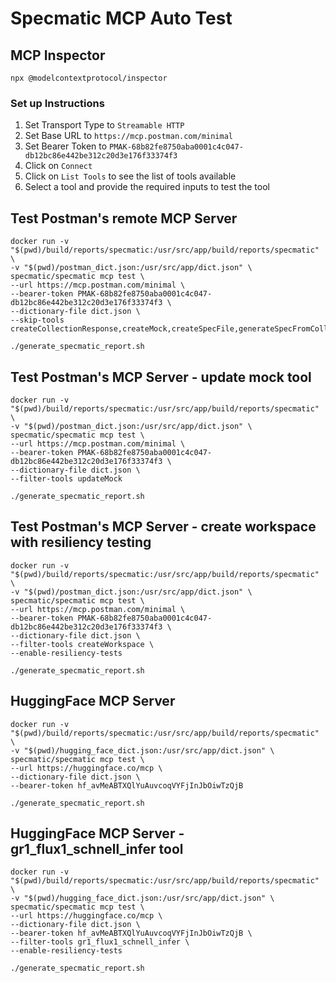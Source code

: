 # Specmatic MCP Auto Test

## MCP Inspector
```shell
npx @modelcontextprotocol/inspector
```
### Set up Instructions
1. Set Transport Type to `Streamable HTTP`
2. Set Base URL to `https://mcp.postman.com/minimal`
3. Set Bearer Token to `PMAK-68b82fe8750aba0001c4c047-db12bc86e442be312c20d3e176f33374f3`
4. Click on `Connect`
5. Click on `List Tools` to see the list of tools available
6. Select a tool and provide the required inputs to test the tool

## Test Postman's remote MCP Server
```shell
docker run -v "$(pwd)/build/reports/specmatic:/usr/src/app/build/reports/specmatic" \
-v "$(pwd)/postman_dict.json:/usr/src/app/dict.json" \
specmatic/specmatic mcp test \
--url https://mcp.postman.com/minimal \
--bearer-token PMAK-68b82fe8750aba0001c4c047-db12bc86e442be312c20d3e176f33374f3 \
--dictionary-file dict.json \
--skip-tools createCollectionResponse,createMock,createSpecFile,generateSpecFromCollection,getTaggedEntities,publishMock,getSpecCollections,getStatusOfAnAsyncApiTask,syncCollectionWithSpec,syncSpecWithCollection

./generate_specmatic_report.sh
```

## Test Postman's MCP Server - update mock tool
```shell
docker run -v "$(pwd)/build/reports/specmatic:/usr/src/app/build/reports/specmatic" \
-v "$(pwd)/postman_dict.json:/usr/src/app/dict.json" \
specmatic/specmatic mcp test \
--url https://mcp.postman.com/minimal \
--bearer-token PMAK-68b82fe8750aba0001c4c047-db12bc86e442be312c20d3e176f33374f3 \
--dictionary-file dict.json \
--filter-tools updateMock

./generate_specmatic_report.sh
```

## Test Postman's MCP Server - create workspace with resiliency testing
```shell
docker run -v "$(pwd)/build/reports/specmatic:/usr/src/app/build/reports/specmatic" \
-v "$(pwd)/postman_dict.json:/usr/src/app/dict.json" \
specmatic/specmatic mcp test \
--url https://mcp.postman.com/minimal \
--bearer-token PMAK-68b82fe8750aba0001c4c047-db12bc86e442be312c20d3e176f33374f3 \
--dictionary-file dict.json \
--filter-tools createWorkspace \
--enable-resiliency-tests

./generate_specmatic_report.sh
```

## HuggingFace MCP Server
```shell
docker run -v "$(pwd)/build/reports/specmatic:/usr/src/app/build/reports/specmatic" \
-v "$(pwd)/hugging_face_dict.json:/usr/src/app/dict.json" \
specmatic/specmatic mcp test \
--url https://huggingface.co/mcp \
--dictionary-file dict.json \
--bearer-token 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

./generate_specmatic_report.sh
```

## HuggingFace MCP Server - gr1_flux1_schnell_infer tool
```shell
docker run -v "$(pwd)/build/reports/specmatic:/usr/src/app/build/reports/specmatic" \
-v "$(pwd)/hugging_face_dict.json:/usr/src/app/dict.json" \
specmatic/specmatic mcp test \
--url https://huggingface.co/mcp \
--dictionary-file dict.json \
--bearer-token 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 \
--filter-tools gr1_flux1_schnell_infer \
--enable-resiliency-tests

./generate_specmatic_report.sh
```
